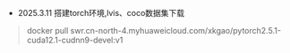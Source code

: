 - 2025.3.11 搭建torch环境,lvis、coco数据集下载
> docker pull swr.cn-north-4.myhuaweicloud.com/xkgao/pytorch2.5.1-cuda12.1-cudnn9-devel:v1